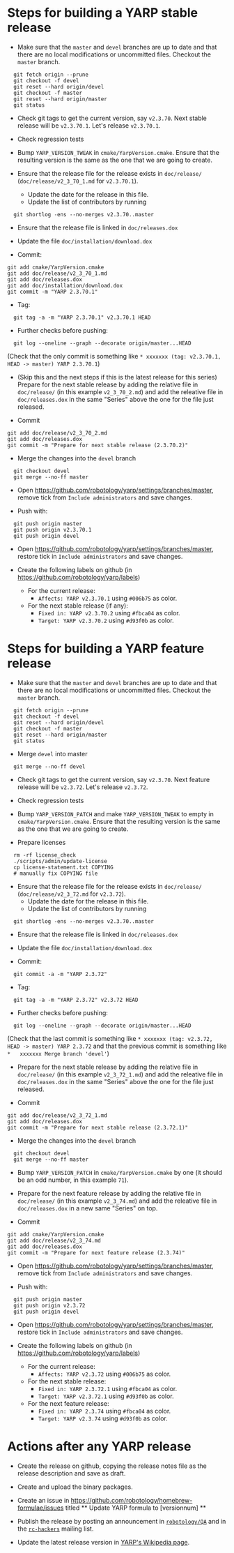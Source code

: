 Steps for building a YARP stable release
========================================

* Make sure that the `master` and `devel` branches are up to date and that
  there are no local modifications or uncommitted files.
  Checkout the `master` branch.

```
  git fetch origin --prune
  git checkout -f devel
  git reset --hard origin/devel
  git checkout -f master
  git reset --hard origin/master
  git status
```

* Check git tags to get the current version, say `v2.3.70`.
  Next stable release will be `v2.3.70.1`.
  Let's release `v2.3.70.1`.

* Check regression tests


* Bump `YARP_VERSION_TWEAK` in `cmake/YarpVersion.cmake`.
  Ensure that the resulting version is the same as the one that we are going to
  create.

* Ensure that the release file for the release exists in `doc/release/`
  (`doc/release/v2_3_70_1.md` for `v2.3.70.1`).
  * Update the date for the release in this file.
  * Update the list of contributors by running

```
  git shortlog -ens --no-merges v2.3.70..master
```

* Ensure that the release file is linked in `doc/releases.dox`

* Update the file `doc/installation/download.dox`

* Commit:

```
git add cmake/YarpVersion.cmake
git add doc/release/v2_3_70_1.md
git add doc/releases.dox
git add doc/installation/download.dox
git commit -m "YARP 2.3.70.1"
```

* Tag:

```
  git tag -a -m "YARP 2.3.70.1" v2.3.70.1 HEAD
```

* Further checks before pushing:

```
  git log --oneline --graph --decorate origin/master...HEAD
```

  (Check that the only commit is something like
  `* xxxxxxx (tag: v2.3.70.1, HEAD -> master) YARP 2.3.70.1`)


* (Skip this and the next steps if this is the latest release for this series)
  Prepare for the next stable release by adding the relative file in
  `doc/release/` (in this example `v2_3_70_2.md`) and add the releative file in
  `doc/releases.dox` in the same "Series" above the one for the file just
  released.

* Commit

```
git add doc/release/v2_3_70_2.md
git add doc/releases.dox
git commit -m "Prepare for next stable release (2.3.70.2)"
```

* Merge the changes into the `devel` branch

```
  git checkout devel
  git merge --no-ff master
```

* Open https://github.com/robotology/yarp/settings/branches/master, remove tick
  from `Include administrators` and save changes.

* Push with:

```
  git push origin master
  git push origin v2.3.70.1
  git push origin devel
```

* Open https://github.com/robotology/yarp/settings/branches/master, restore tick
  in `Include administrators` and save changes.

* Create the following labels on github
  (in https://github.com/robotology/yarp/labels)
  * For the current release:
    * `Affects: YARP v2.3.70.1` using `#006b75` as color.
  * For the next stable release (if any):
    * `Fixed in: YARP v2.3.70.2` using `#fbca04` as color.
    * `Target: YARP v2.3.70.2` using `#d93f0b` as color.


Steps for building a YARP feature release
=========================================

* Make sure that the `master` and `devel` branches are up to date and that
  there are no local modifications or uncommitted files.
  Checkout the `master` branch.

```
  git fetch origin --prune
  git checkout -f devel
  git reset --hard origin/devel
  git checkout -f master
  git reset --hard origin/master
  git status
```

* Merge `devel` into master

```
  git merge --no-ff devel
```

* Check git tags to get the current version, say `v2.3.70`.
  Next feature release will be `v2.3.72`.
  Let's release `v2.3.72`.

* Check regression tests

* Bump `YARP_VERSION_PATCH` and make `YARP_VERSION_TWEAK` to empty in
  `cmake/YarpVersion.cmake`.
  Ensure that the resulting version is the same as the one that we are going to
  create.

* Prepare licenses

```
  rm -rf license_check
  ./scripts/admin/update-license
  cp license-statement.txt COPYING
  # manually fix COPYING file
```

* Ensure that the release file for the release exists in `doc/release/`
  (`doc/release/v2_3_72.md` for `v2.3.72`).
  * Update the date for the release in this file.
  * Update the list of contributors by running

```
  git shortlog -ens --no-merges v2.3.70..master
```

* Ensure that the release file is linked in `doc/releases.dox`

* Update the file `doc/installation/download.dox`

* Commit:

```
  git commit -a -m "YARP 2.3.72"
```

* Tag:

```
  git tag -a -m "YARP 2.3.72" v2.3.72 HEAD
```

* Further checks before pushing:

```
  git log --oneline --graph --decorate origin/master...HEAD
```

  (Check that the last commit is something like
  `* xxxxxxx (tag: v2.3.72, HEAD -> master) YARP 2.3.72` and that the previous
  commit is something like `*   xxxxxxx Merge branch 'devel'`)

* Prepare for the next stable release by adding the relative file in
  `doc/release/` (in this example `v2_3_72_1.md`) and add the releative file in
  `doc/releases.dox` in the same "Series" above the one for the file just
  released.

* Commit

```
git add doc/release/v2_3_72_1.md
git add doc/releases.dox
git commit -m "Prepare for next stable release (2.3.72.1)"
```

* Merge the changes into the `devel` branch

```
  git checkout devel
  git merge --no-ff master
```

* Bump `YARP_VERSION_PATCH` in `cmake/YarpVersion.cmake` by one (it should be an
  odd number, in this example `71`).

* Prepare for the next feature release by adding the relative file in
 `doc/release/` (in this example `v2_3_74.md`)
  and add the releative file in `doc/releases.dox` in a new same "Series" on top.

* Commit

```
git add cmake/YarpVersion.cmake
git add doc/release/v2_3_74.md
git add doc/releases.dox
git commit -m "Prepare for next feature release (2.3.74)"
```

* Open https://github.com/robotology/yarp/settings/branches/master, remove tick
  from `Include administrators` and save changes.

* Push with:

```
  git push origin master
  git push origin v2.3.72
  git push origin devel
```

* Open https://github.com/robotology/yarp/settings/branches/master, restore tick
  in `Include administrators` and save changes.

* Create the following labels on github
  (in https://github.com/robotology/yarp/labels)
  * For the current release:
    * `Affects: YARP v2.3.72` using `#006b75` as color.
  * For the next stable release:
    * `Fixed in: YARP 2.3.72.1` using `#fbca04` as color.
    * `Target: YARP v2.3.72.1` using `#d93f0b` as color.
  * For the next feature release:
    * `Fixed in: YARP 2.3.74` using `#fbca04` as color.
    * `Target: YARP v2.3.74` using `#d93f0b` as color.



Actions after any YARP release
==============================

* Create the release on github, copying the release notes file as the release
  description and save as draft.

* Create and upload the binary packages.

* Create an issue in https://github.com/robotology/homebrew-formulae/issues
  titled ** Update YARP formula to [versionnum] **

* Publish the release by posting an announcement in
  [`robotology/QA`](https://github.com/robotology/QA) and in the
  [`rc-hackers`](http://wiki.icub.org/wiki/Robotcub-hackers) mailing list.

* Update the latest release version in
  [YARP's Wikipedia page](https://en.wikipedia.org/wiki/YARP).

